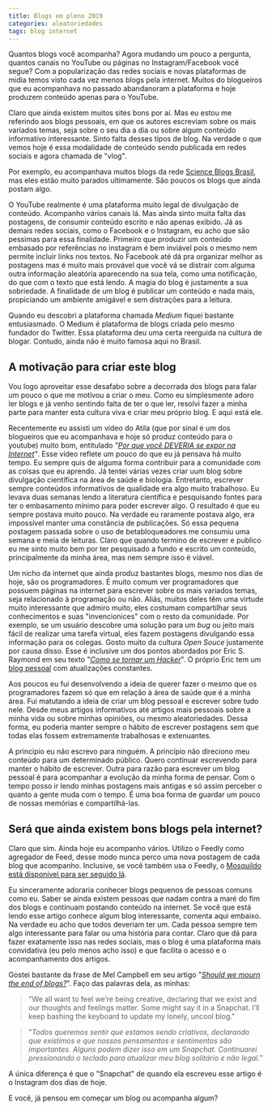 ```yaml
---
title: Blogs em pleno 2019
categories: aleatoriedades
tags: blog internet
---
```


Quantos blogs você acompanha? Agora mudando um pouco a pergunta, quantos canais no YouTube ou páginas no Instagram/Facebook você segue? Com a popularização das redes sociais e novas plataformas de midia temos visto cada vez menos blogs pela internet. Muitos do blogueiros que eu acompanhava no passado abandanoram a plataforma e hoje produzem conteúdo apenas para o YouTube. 

Claro que ainda existem muitos sites bons por aí. Mas eu estou me referindo aos blogs pessoais, em que os autores escreviam sobre os mais variados temas, seja sobre o seu dia a dia ou sobre algum conteúdo informativo interessante. Sinto falta desses tipos de blog. Na verdade o que vemos hoje é essa modalidade de conteúdo sendo publicada em redes sociais e agora chamada de "vlog".

Por exemplo, eu acompanhava muitos blogs da rede [Science Blogs Brasil](http://scienceblogs.com.br/), mas eles estão muito parados ultimamente. São poucos os blogs que ainda postam algo.

O YouTube realmente é uma plataforma muito legal de divulgação de conteúdo. Acompanho vários canais lá. Mas ainda sinto muita falta das postagens, de consumir conteúdo escrito e não apenas exibido. Já as demais redes sociais, como o Facebook e o Instagram, eu acho que são pessimas para essa finalidade. Primeiro que produzir um conteúdo embasado por referências no instagram é bem inviável pois o mesmo nem permite incluir links nos textos. No Facebook até dá pra organizar melhor as postagens mas é muito mais provável que você vá se distrair com alguma outra informação aleatória aparecendo na sua tela, como uma notificação, do que com o texto que está lendo. A magia do blog é justamente a sua sobriedade. A finalidade de um blog é publicar um conteúdo e nada mais, propiciando um ambiente amigável e sem distrações para a leitura.

Quando eu descobri a plataforma chamada *Medium* fiquei bastante entusiasmado. O Medium é plataforma de blogs criada  pelo mesmo fundador do Twitter. Essa plataforma deu uma certa reerguida na cultura de blogar. Contudo, ainda não é muito famosa aqui no Brasil. 

## A motivação para criar este blog

Vou logo aproveitar esse desafabo sobre a decorrada dos blogs para falar um pouco o que me motivou a criar o meu.  Como eu simplesmente adoro ler blogs e já venho sentindo falta de ter o que ler, resolvi fazer a minha parte para manter esta cultura viva e criar meu próprio blog. E aqui está ele. 

Recentemente eu assisti um vídeo do Atila (que por sinal é um dos blogueiros que eu acompanhava e hoje só produz conteúdo para o youtube) muito bom, entitulado *"[Por que você DEVERIA se expor na Internet](https://www.youtube.com/watch?v=Ja6ZnJUQa_0)"*. Esse vídeo reflete um pouco do que eu já pensava há muito tempo. Eu sempre quis de alguma forma contribuir para a comunidade com as coisas que eu aprendo. Já tentei várias vezes criar uum blog sobre divulgação científica na área de saúde e biologia. Entretanto, escrever sempre conteúdos informativos de qualidade era algo muito trabalhoso. Eu levava duas semanas lendo a literatura científica e pesquisando fontes para ter o embasamento mínimo para poder escrever algo. O resultado é que eu sempre postava muito pouco. Na verdade eu raramente postava algo, era impossível manter uma constância de publicações. Só essa pequena postagem passada sobre o uso de betabloqueadores me consumiu uma semana e meia de leituras. Claro que quando termino de escrever e publico eu me sinto muito bem por ter pesquisado a fundo e escrito um conteúdo, principalmente da minha área, mas nem sempre isso é viável.

Um nicho da internet que ainda produz bastantes blogs, mesmo nos dias de hoje, são os programadores. É muito comum ver programadores que possuem páginas na internet para escrever sobre os mais variados temas, seja relacionado à programação ou não. Aliás, muitos deles têm uma virtude muito interessante que admiro muito, eles costumam compartilhar seus conhecimentos e suas "invencionices" com o resto da comunidade. Por exemplo, se um usuário descobre uma solução para um *bug* ou jeito mais fácil de realizar uma tarefa virtual, eles fazem postagens divulgando essa informação para os colegas. Gosto muito da cultura *Open Souce* justamente por causa disso. Esse é inclusive um dos pontos abordados por Eric S. Raymond em seu texto "*[Como se tornar um Hacker](http://www.catb.org/esr/faqs/hacker-howto.html)*". O próprio Eric tem um [blog pessoal](http://esr.ibiblio.org/) com atualizações constantes.

Aos poucos eu fui desenvolvendo a ideia de querer fazer o mesmo que os programadores fazem só que em relação à área de saúde que é a minha área. Fui matutando a ideia de criar um blog pessoal e escrever sobre tudo nele. Desde meus artigos informativos até artigos mais pessoais sobre a minha vida ou sobre minhas opiniões, ou mesmo aleatoriedades. Dessa forma, eu poderia manter sempre o hábito de escrever postagens sem que todas elas fossem extremamente trabalhosas e extenuantes.

A principio eu não escrevo para ninguém.  A princípio não direciono meu conteúdo para um determinado público. Quero continuar escrevendo para manter o hábito de escrever.  Outra para razão para escrever um blog pessoal é para acompanhar a evolução da minha forma de pensar. Com o tempo posso ir lendo minhas postagens mais antigas e só assim perceber o quanto a gente muda com o tempo. É uma boa forma de guardar um pouco de nossas memórias e compartilhá-las.

## Será que ainda existem bons blogs pela internet?

Claro que sim. Ainda hoje eu acompanho vários. Utilizo o Feedly como agregador de Feed, desse modo nunca perco uma nova postagem de cada blog que acompanho. Inclusive, se você também usa o Feedly, o [Mosquildo está disponível para ser seguido lá](https://feedly.com/i/subscription/feed%2Fhttps%3A%2F%2Fmosquildo.com.br%2Ffeed.xml).

Eu sinceramente adoraria conhecer blogs pequenos de pessoas comuns como eu. Saber se ainda existem pessoas que nadam contra a maré do fim dos blogs e continuam postando conteúdo na internet. Se você que está lendo esse artigo conhece algum blog interessante, comenta aqui embaixo. Na verdade eu acho que todos deveriam ter um. Cada pessoa sempre tem algo interessante para falar ou uma história para contar. Claro que dá para fazer exatamente isso nas redes sociais, mas o blog é uma plataforma mais convidativa (eu pelo menos acho isso) e que facilita o acesso e o acompanhamento dos artigos.

Gostei bastante da frase de Mel Campbell em seu artigo "[*Should we mourn the end of blogs?*](https://www.theguardian.com/commentisfree/2014/jul/17/should-we-mourn-the-end-of-blogs)". Faço das palavras dela, as minhas:

> "We all want to feel we’re being creative, declaring that we exist and our thoughts and feelings  matter. Some might say it in a Snapchat. I’ll keep bashing the keyboard to update my lonely, uncool blog."

> "*Todos queremos sentir que estamos sendo criativos, declarando que existimos e que nossos pensamentos e sentimentos são importantes. Alguns podem dizer isso em um Snapchat. Continuarei pressionando o teclado para atualizar meu blog solitário e não legal.*"

A única diferença é que o "Snapchat" de quando ela escreveu esse artigo é o Instagram dos dias de hoje. 

E você, já pensou em começar um blog ou acompanha algum?